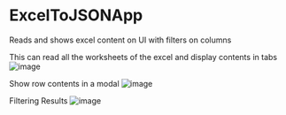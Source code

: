 # ExcelToJSONApp
Reads and shows excel content on UI with filters on columns

This can read all the worksheets of the excel and display contents in tabs
![image](https://user-images.githubusercontent.com/22075055/183472261-5671705d-b2c6-445d-b116-f5f5fb7507ed.png)

Show row contents in a modal
![image](https://user-images.githubusercontent.com/22075055/183472380-3d3725ed-d3b6-465c-b4ed-fede682dc24e.png)

Filtering Results
![image](https://user-images.githubusercontent.com/22075055/183472631-5fff5e4e-d14c-413a-ba1f-04c4a929f25e.png)
